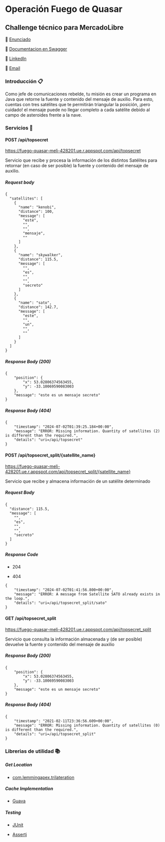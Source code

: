  
# Operación Fuego de Quasar

## Challenge técnico para MercadoLibre

🌸 [Enunciado](https://drive.google.com/file/d/1N6oZX8jjiutOrIxnnLNZzdWAfxQ0Yq1R/view?usp=sharing)

🌸 [Documentacion en Swagger](https://meli-challenge-sofia.herokuapp.com/swagger-ui.html)

🌸 [LinkedIn](https://www.linkedin.com/in/aguirresofia/)

🌸 [Email](mailto:sofiaaguirre1@hotmail.com)

### Introducción 📋

Como jefe de comunicaciones rebelde, tu misión es crear un programa en Java que retorne
la fuente y contenido del mensaje de auxilio. Para esto, cuentas con tres satélites que te
permitirán triangular la posición, ¡pero cuidado! el mensaje puede no llegar completo a cada
satélite debido al campo de asteroides frente a la nave.

### Servicios 🚀 

#### POST /api/topsecret

https://fuego-quasar-meli-428201.ue.r.appspot.com/api/topsecret

Servicio que recibe y procesa la información de los distintos Satélites para retornar (en caso de ser posible) 
la fuente y contenido del mensaje de auxilio.

##### Request body

```
{
  "satellites": [
    {
      "name": "kenobi",
      "distance": 100,
      "message": [
        "este",
        "",
        "",
        "mensaje",
        ""
      ]
    },
    {
      "name": "skywalker",
      "distance": 115.5,
      "message": [
        "",
        "es",
        "",
        "",
        "secreto"
      ]
    },
    {
      "name": "sato",
      "distance": 142.7,
      "message": [
        "este",
        "",
        "un",
        "",
        ""
      ]
    }
  ]
}
```

##### Response Body (200)

```
{
    "position": {
        "x": 53.02806374563455,
        "y": -33.10069590083003
    },
    "message": "este es un mensaje secreto"
}
```

##### Response Body (404)

```
{
    "timestamp": "2024-07-02T01:39:25.184+00:00",
    "message": "ERROR: Missing information. Quantity of satellites (2) is different than the required.",
    "details": "uri=/api/topsecret"
}
```
#### POST /api/topsecret_split/{satellite_name}

https://fuego-quasar-meli-428201.ue.r.appspot.com/api/topsecret_split/{satellite_name}

Servicio que recibe y almacena información de un satélite determinado

##### Request Body

```
{
  "distance": 115.5,
  "message": [
    "",
    "es",
    "",
    "",
    "secreto"
  ]
}
```
##### Response Code

- 204

- 404

```
{
    "timestamp": "2024-07-02T01:41:56.800+00:00",
    "message": "ERROR: A message from Satellite SATO already exists in the loop.",
    "details": "uri=/api/topsecret_split/sato"
}
```

#### GET /api/topsecret_split

https://fuego-quasar-meli-428201.ue.r.appspot.com/api/topsecret_split

Servicio que consulta la información almacenada y (de ser posible) devuelve la fuente y contenido del mensaje de auxilio

##### Response Body (200)

```
{
    "position": {
        "x": 53.02806374563455,
        "y": -33.10069590083003
    },
    "message": "este es un mensaje secreto"
}
```

##### Response Body (404)

``` 
{
    "timestamp": "2021-02-11T23:36:56.609+00:00",
    "message": "ERROR: Missing information. Quantity of satellites (0) is different than the required.",
    "details": "uri=/api/topsecret_split"
}
```

### Librerias de utilidad 📚 

##### Get Location 

- [com.lemmingapex.trilateration](https://github.com/lemmingapex/trilateration)

##### Cache Implementation

- [Guava](https://github.com/google/guava)

##### Testing

- [JUnit](https://junit.org/junit4/)

- [Assertj](https://github.com/assertj/assertj-core)
















